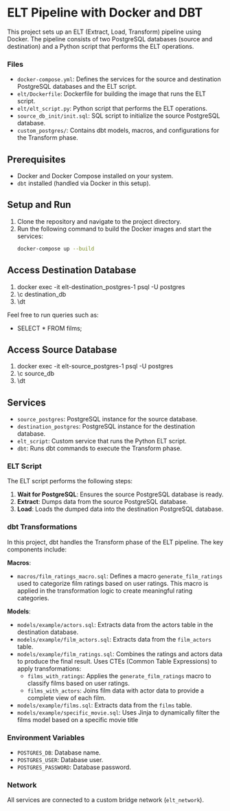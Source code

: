 # ELT Pipeline with Docker and DBT

This project sets up an ELT (Extract, Load, Transform) pipeline using Docker. The pipeline consists of two PostgreSQL databases (source and destination) and a Python script that performs the ELT operations.

### Files

- `docker-compose.yml`: Defines the services for the source and destination PostgreSQL databases and the ELT script.
- `elt/Dockerfile`: Dockerfile for building the image that runs the ELT script.
- `elt/elt_script.py`: Python script that performs the ELT operations.
- `source_db_init/init.sql`: SQL script to initialize the source PostgreSQL database.
- `custom_postgres/`: Contains dbt models, macros, and configurations for the Transform phase.

## Prerequisites

- Docker and Docker Compose installed on your system.
- `dbt` installed (handled via Docker in this setup).

## Setup and Run

1. Clone the repository and navigate to the project directory.
2. Run the following command to build the Docker images and start the services:
   ```sh
   docker-compose up --build
   ```

## Access Destination Database

1. docker exec -it elt-destination_postgres-1 psql -U postgres
2. \c destination_db
3. \dt

Feel free to run queries such as:

- SELECT \* FROM films;

## Access Source Database

1. docker exec -it elt-source_postgres-1 psql -U postgres
2. \c source_db
3. \dt

## Services

- `source_postgres`: PostgreSQL instance for the source database.
- `destination_postgres`: PostgreSQL instance for the destination database.
- `elt_script`: Custom service that runs the Python ELT script.
- `dbt`: Runs dbt commands to execute the Transform phase.

### ELT Script

The ELT script performs the following steps:

1. **Wait for PostgreSQL**: Ensures the source PostgreSQL database is ready.
2. **Extract**: Dumps data from the source PostgreSQL database.
3. **Load**: Loads the dumped data into the destination PostgreSQL database.

### dbt Transformations

In this project, dbt handles the Transform phase of the ELT pipeline. The key components include:

**Macros**:

- `macros/film_ratings_macro.sql`: Defines a macro `generate_film_ratings` used to categorize film ratings based on user ratings. This macro is applied in the transformation logic to create meaningful rating categories.

**Models**:

- `models/example/actors.sql`: Extracts data from the actors table in the destination database.
- `models/example/film_actors.sql`: Extracts data from the `film_actors` table.
- `models/example/film_ratings.sql`: Combines the ratings and actors data to produce the final result. Uses CTEs (Common Table Expressions) to apply transformations:
  - `films_with_ratings`: Applies the `generate_film_ratings` macro to classify films based on user ratings.
  - `films_with_actors`: Joins film data with actor data to provide a complete view of each film.
- `models/example/films.sql`: Extracts data from the `films` table.
- `models/example/specific_movie.sql`: Uses Jinja to dynamically filter the films model based on a specific movie title

### Environment Variables

- `POSTGRES_DB`: Database name.
- `POSTGRES_USER`: Database user.
- `POSTGRES_PASSWORD`: Database password.

### Network

All services are connected to a custom bridge network (`elt_network`).
